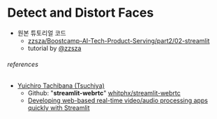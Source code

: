 # Detect and Distort Faces

- 원본 튜토리얼 코드
  - [zzsza/Boostcamp-AI-Tech-Product-Serving/part2/02-streamlit](https://github.com/zzsza/Boostcamp-AI-Tech-Product-Serving/tree/main/part2/02-streamlit)
  - tutorial by [@zzsza](https://zzsza.github.io/about/)




###### references

- [Yuichiro Tachibana (Tsuchiya)](https://github.com/whitphx)
  - Github: "**streamlit-webrtc**" [whitphx/streamlit-webrtc](https://github.com/whitphx/streamlit-webrtc)
  - [Developing web-based real-time video/audio processing apps quickly with Streamlit](https://dev.to/whitphx/developing-web-based-real-time-videoaudio-processing-apps-quickly-with-streamlit-4k89)

